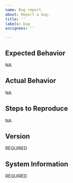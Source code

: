 ```yaml
---
name: Bug report
about: Report a bug.
title: ''
labels: bug
assignees: ''

---
```


## Expected Behavior

NA

## Actual Behavior

NA

## Steps to Reproduce

NA
  
## Version

REQUIRED

## System Information

REQUIRED
